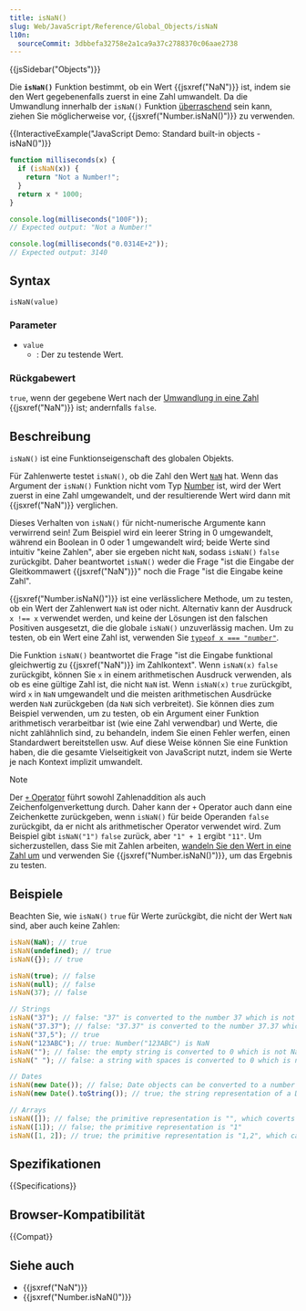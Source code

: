 ```yaml
---
title: isNaN()
slug: Web/JavaScript/Reference/Global_Objects/isNaN
l10n:
  sourceCommit: 3dbbefa32758e2a1ca9a37c2788370c06aae2738
---
```


{{jsSidebar("Objects")}}

Die **`isNaN()`** Funktion bestimmt, ob ein Wert {{jsxref("NaN")}} ist, indem sie den Wert gegebenenfalls zuerst in eine Zahl umwandelt. Da die Umwandlung innerhalb der `isNaN()` Funktion [überraschend](#beschreibung) sein kann, ziehen Sie möglicherweise vor, {{jsxref("Number.isNaN()")}} zu verwenden.

{{InteractiveExample("JavaScript Demo: Standard built-in objects - isNaN()")}}

```js interactive-example
function milliseconds(x) {
  if (isNaN(x)) {
    return "Not a Number!";
  }
  return x * 1000;
}

console.log(milliseconds("100F"));
// Expected output: "Not a Number!"

console.log(milliseconds("0.0314E+2"));
// Expected output: 3140
```

## Syntax

```js-nolint
isNaN(value)
```

### Parameter

- `value`
  - : Der zu testende Wert.

### Rückgabewert

`true`, wenn der gegebene Wert nach der [Umwandlung in eine Zahl](/de/docs/Web/JavaScript/Reference/Global_Objects/Number#number_coercion) {{jsxref("NaN")}} ist; andernfalls `false`.

## Beschreibung

`isNaN()` ist eine Funktionseigenschaft des globalen Objekts.

Für Zahlenwerte testet `isNaN()`, ob die Zahl den Wert [`NaN`](/de/docs/Web/JavaScript/Reference/Global_Objects/NaN) hat. Wenn das Argument der `isNaN()` Funktion nicht vom Typ [Number](/de/docs/Web/JavaScript/Guide/Data_structures#number_type) ist, wird der Wert zuerst in eine Zahl umgewandelt, und der resultierende Wert wird dann mit {{jsxref("NaN")}} verglichen.

Dieses Verhalten von `isNaN()` für nicht-numerische Argumente kann verwirrend sein! Zum Beispiel wird ein leerer String in 0 umgewandelt, während ein Boolean in 0 oder 1 umgewandelt wird; beide Werte sind intuitiv "keine Zahlen", aber sie ergeben nicht `NaN`, sodass `isNaN()` `false` zurückgibt. Daher beantwortet `isNaN()` weder die Frage "ist die Eingabe der Gleitkommawert {{jsxref("NaN")}}" noch die Frage "ist die Eingabe keine Zahl".

{{jsxref("Number.isNaN()")}} ist eine verlässlichere Methode, um zu testen, ob ein Wert der Zahlenwert `NaN` ist oder nicht. Alternativ kann der Ausdruck `x !== x` verwendet werden, und keine der Lösungen ist den falschen Positiven ausgesetzt, die die globale `isNaN()` unzuverlässig machen. Um zu testen, ob ein Wert eine Zahl ist, verwenden Sie [`typeof x === "number"`](/de/docs/Web/JavaScript/Reference/Operators/typeof).

Die Funktion `isNaN()` beantwortet die Frage "ist die Eingabe funktional gleichwertig zu {{jsxref("NaN")}} im Zahlkontext". Wenn `isNaN(x)` `false` zurückgibt, können Sie `x` in einem arithmetischen Ausdruck verwenden, als ob es eine gültige Zahl ist, die nicht `NaN` ist. Wenn `isNaN(x)` `true` zurückgibt, wird `x` in `NaN` umgewandelt und die meisten arithmetischen Ausdrücke werden `NaN` zurückgeben (da `NaN` sich verbreitet). Sie können dies zum Beispiel verwenden, um zu testen, ob ein Argument einer Funktion arithmetisch verarbeitbar ist (wie eine Zahl verwendbar) und Werte, die nicht zahlähnlich sind, zu behandeln, indem Sie einen Fehler werfen, einen Standardwert bereitstellen usw. Auf diese Weise können Sie eine Funktion haben, die die gesamte Vielseitigkeit von JavaScript nutzt, indem sie Werte je nach Kontext implizit umwandelt.

> [!NOTE]
> Der [`+` Operator](/de/docs/Web/JavaScript/Reference/Operators/Addition) führt sowohl Zahlenaddition als auch Zeichenfolgenverkettung durch. Daher kann der `+` Operator auch dann eine Zeichenkette zurückgeben, wenn `isNaN()` für beide Operanden `false` zurückgibt, da er nicht als arithmetischer Operator verwendet wird. Zum Beispiel gibt `isNaN("1")` `false` zurück, aber `"1" + 1` ergibt `"11"`. Um sicherzustellen, dass Sie mit Zahlen arbeiten, [wandeln Sie den Wert in eine Zahl um](/de/docs/Web/JavaScript/Reference/Global_Objects/Number#number_coercion) und verwenden Sie {{jsxref("Number.isNaN()")}}, um das Ergebnis zu testen.

## Beispiele

Beachten Sie, wie `isNaN()` `true` für Werte zurückgibt, die nicht der Wert `NaN` sind, aber auch keine Zahlen:

```js
isNaN(NaN); // true
isNaN(undefined); // true
isNaN({}); // true

isNaN(true); // false
isNaN(null); // false
isNaN(37); // false

// Strings
isNaN("37"); // false: "37" is converted to the number 37 which is not NaN
isNaN("37.37"); // false: "37.37" is converted to the number 37.37 which is not NaN
isNaN("37,5"); // true
isNaN("123ABC"); // true: Number("123ABC") is NaN
isNaN(""); // false: the empty string is converted to 0 which is not NaN
isNaN(" "); // false: a string with spaces is converted to 0 which is not NaN

// Dates
isNaN(new Date()); // false; Date objects can be converted to a number (timestamp)
isNaN(new Date().toString()); // true; the string representation of a Date object cannot be parsed as a number

// Arrays
isNaN([]); // false; the primitive representation is "", which coverts to the number 0
isNaN([1]); // false; the primitive representation is "1"
isNaN([1, 2]); // true; the primitive representation is "1,2", which cannot be parsed as number
```

## Spezifikationen

{{Specifications}}

## Browser-Kompatibilität

{{Compat}}

## Siehe auch

- {{jsxref("NaN")}}
- {{jsxref("Number.isNaN()")}}
